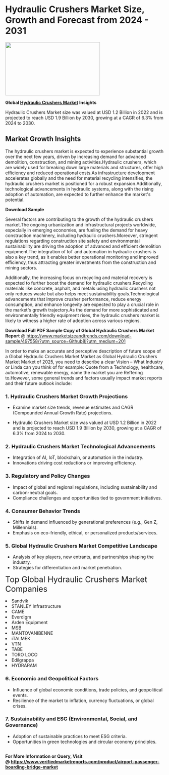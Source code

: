 <H1>Hydraulic Crushers Market Size, Growth and Forecast from 2024 - 2031</H1><img class="aligncenter size-medium wp-image-584254" src="https://thirdeyenews.in/wp-content/uploads/2024/09/Global-Market-Research-300x168.jpeg" alt="" width="300" height="168" /><p><strong>Global&nbsp;<a href="https://www.marketsizeandtrends.com/download-sample/497558/?utm_source=Github8j?utm_medium=201">Hydraulic Crushers Market</a> Insights</strong></p><p>Hydraulic Crushers Market size was valued at USD 1.2 Billion in 2022 and is projected to reach USD 1.9 Billion by 2030, growing at a CAGR of 6.3% from 2024 to 2030.</p><p><h2>Market Growth Insights</h2> <p>The hydraulic crushers market is expected to experience substantial growth over the next few years, driven by increasing demand for advanced demolition, construction, and mining activities.Hydraulic crushers, which are widely used for breaking down large materials and structures, offer high efficiency and reduced operational costs.As infrastructure development accelerates globally and the need for material recycling intensifies, the hydraulic crushers market is positioned for a robust expansion.Additionally, technological advancements in hydraulic systems, along with the rising adoption of automation, are expected to further enhance the market's potential.</p> <p><strong>Download Sample</strong></p> <p>Several factors are contributing to the growth of the hydraulic crushers market.The ongoing urbanization and infrastructural projects worldwide, especially in emerging economies, are fueling the demand for heavy construction machinery, including hydraulic crushers.Moreover, stringent regulations regarding construction site safety and environmental sustainability are driving the adoption of advanced and efficient demolition equipment.The integration of IoT and automation in hydraulic crushers is also a key trend, as it enables better operational monitoring and improved efficiency, thus attracting greater investments from the construction and mining sectors.</p> <p>Additionally, the increasing focus on recycling and material recovery is expected to further boost the demand for hydraulic crushers.Recycling materials like concrete, asphalt, and metals using hydraulic crushers not only reduces waste but also helps meet sustainability goals.Technological advancements that improve crusher performance, reduce energy consumption, and enhance longevity are expected to play a crucial role in the market's growth trajectory.As the demand for more sophisticated and environmentally friendly equipment rises, the hydraulic crushers market is likely to witness a higher rate of adoption across various regions.</p> <p><span class=""><strong>Download Full PDF Sample Copy of Global Hydraulic Crushers Market Report</strong> @ <a href="https://www.marketsizeandtrends.com/download-sample/497558/?utm_source=Github8j?utm_medium=201" target="_blank">https://www.marketsizeandtrends.com/download-sample/497558/?utm_source=Github8j?utm_medium=201</a></span></p><p>In order to make an accurate and perceptive description of future scope of a Global&nbsp;Hydraulic Crushers Market Market as Global&nbsp;Hydraulic Crushers Market Market of 2025, you need to describe a clear Vision &ndash; What Industry or Linda can you think of for example: Quote from a Technology, healthcare, automotive, renewable energy, name the market you are Reffering to.However, some general trends and factors usually impact market reports and their future outlook include:</p><h3>1.&nbsp;<strong>Hydraulic Crushers Market Growth Projections</strong></h3><ul><li>Examine market size trends, revenue estimates and CAGR (Compounded Annual Growth Rate) projections.</li><li><p>Hydraulic Crushers Market size was valued at USD 1.2 Billion in 2022 and is projected to reach USD 1.9 Billion by 2030, growing at a CAGR of 6.3% from 2024 to 2030.</p></li></ul><h3>2.&nbsp;<strong>Hydraulic Crushers Market Technological Advancements</strong></h3><ul><li>Integration of AI, IoT, blockchain, or automation in the industry.</li><li>Innovations driving cost reductions or improving efficiency.</li></ul><h3>3.&nbsp;<strong>Regulatory and Policy Changes</strong></h3><ul><li>Impact of global and regional regulations, including sustainability and carbon-neutral goals.</li><li>Compliance challenges and opportunities tied to government initiatives.</li></ul><h3>4.&nbsp;<strong>Consumer Behavior Trends</strong></h3><ul><li>Shifts in demand influenced by generational preferences (e.g., Gen Z, Millennials).</li><li>Emphasis on eco-friendly, ethical, or personalized products/services.</li></ul><h3>5.&nbsp;<strong>Global Hydraulic Crushers Market Competitive Landscape</strong></h3><ul><li>Analysis of key players, new entrants, and partnerships shaping the industry.</li><li>Strategies for differentiation and market penetration.</li></ul><p data-pm-slice="1 1 []"><span style="color: inherit; font-family: inherit; font-size: 25px;">Top Global Hydraulic Crushers Market Companies</span></p><div class="" data-test-id=""><p><li>Sandvik</li><li> STANLEY Infrastructure</li><li> CAME</li><li> Everdigm</li><li> Arden Equipment</li><li> MSB</li><li> MANTOVANIBENNE</li><li> iTALMEK</li><li> VTN</li><li> TABE</li><li> TORO LOCO</li><li> Edilgrappa</li><li> HYDRARAM</li></p></div><h3>6.&nbsp;<strong>Economic and Geopolitical Factors</strong></h3><ul><li>Influence of global economic conditions, trade policies, and geopolitical events.</li><li>Resilience of the market to inflation, currency fluctuations, or global crises.</li></ul><h3>7.&nbsp;<strong>Sustainability and ESG (Environmental, Social, and Governance)</strong></h3><ul><li>Adoption of sustainable practices to meet ESG criteria.</li><li>Opportunities in green technologies and circular economy principles.</li></ul><h2><strong style="font-size: 14px;">For More Information or Query, Visit @&nbsp;</strong><a style="background-color: #ffffff; font-size: 14px;" href="https://www.marketsizeandtrends.com/report/hydraulic-crushers-market/" target="_blank">https://www.verifiedmarketreports.com/product/airport-passenger-boarding-bridge-market</a></h2>
